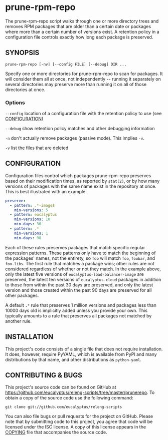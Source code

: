 prune-rpm-repo
==============

The prune-rpm-repo script walks through one or more directory trees and
removes RPM packages that are older than a certain date or packages where
more than a certain number of versions exist.  A retention policy in a
configuration file controls exactly how long each package is preserved.

SYNOPSIS
--------

``prune-rpm-repo [-nv] [--config FILE] [--debug] DIR ...``

Specify one or more directories for prune-rpm-repo to scan for packages.
It will consider them all at once, not independently -- running it
separately on several directories may preserve more than running it on
all of those directories at once.

### Options ###

``--config``
  location of a configuration file with the retention policy to use
  (see [CONFIGURATION](README.md/#configuration))

``--debug``
  show retention policy matches and other debugging information

``-n``
  don't actually remove packages (passive mode).  This implies ``-v``.

``-v``
  list the files that are deleted

CONFIGURATION
-------------

Configuration files control which packages prune-rpm-repo preserves based
on their modification times, as reported by ``stat(2)``, or by how many
versions of packages with the same name exist in the repository at once.
This is best illustrated with an example:

```YAML
preserve:
  - pattern: .*-image$
    min-versions: 5
  - pattern: eucalyptus
    min-versions: 10
    min-days: 30
  - pattern: .*
    min-versions: 1
    min-days: 90
```

Each of these rules preserves packages that match specific regular
expression patterns.  These patterns only have to match the beginning of
the packages' names, not the entirety, so ``foo`` will match ``foo``,
``foobar``, and ``foo-libs``.  The first rule that matches a package
wins; other rules are not considered regardless of whether or not
they match.  In the example above, only the latest five versions of
``eucalyptus-load-balancer-image`` are preserved, the latest ten versions
of ``eucalyptus-cloud`` packages in addition to those from within the
past 30 days are preserved, and only the latest version and those created
within the past 90 days are preserved for all other packages.

A default ``.*`` rule that preserves 1 million versions and packages less
than 10000 days old is implicitly added unless you provide your own.
This typically amounts to a rule that preserves all packages not matched
by another rule.

INSTALLATION
------------

This project's code consists of a single file that does not require
installation.  It does, however, require PyYAML, which is available from
PyPI and many distributions by that name, and other distributions as
``python-yaml``.

CONTRIBUTING & BUGS
-------------------

This project's source code can be found on GitHub at
https://github.com/eucalyptus/releng-scripts/tree/master/prunerepo.  To obtain a copy of the
source code use the following command:

    git clone git://github.com/eucalyptus/releng-scripts

You can also file bugs or pull requests for the project on GitHub.
Please note that by submitting code to this project, you agree that code
will be licensed under the ISC license.  A copy of this license appears
in the [COPYING](COPYING) file that accompanies the source code.

